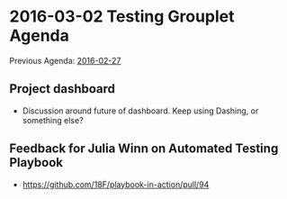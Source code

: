 # 2016-03-02 Testing Grouplet Agenda

Previous Agenda: [2016-02-27](./20160227_agenda.md)

## Project dashboard

* Discussion around future of dashboard. Keep using Dashing, or something else?

## Feedback for Julia Winn on Automated Testing Playbook

- https://github.com/18F/playbook-in-action/pull/94

